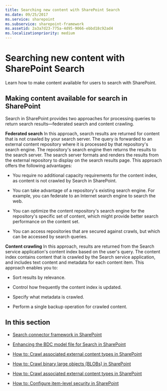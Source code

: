 ```yaml
---
title: Searching new content with SharePoint Search
ms.date: 09/25/2017
ms.service: sharepoint
ms.subservice: sharepoint-framework
ms.assetid: 2a3a7d23-775a-4d95-9066-ebbd18c92ad4
ms.localizationpriority: medium
---
```



# Searching new content with SharePoint Search
Learn how to make content available for users to search with SharePoint.
## Making content available for search in SharePoint

Search in SharePoint provides two approaches for processing queries to return search results—federated search and content crawling.
  
    
    
 **Federated search** In this approach, search results are returned for content that is not crawled by your search server. The query is forwarded to an external content repository where it is processed by that repository's search engine. The repository's search engine then returns the results to the search server. The search server formats and renders the results from the external repository to display on the search results page. This approach offers the following advantages:
  
    
    

- You require no additional capacity requirements for the content index, as content is not crawled by Search in SharePoint.
    
  
- You can take advantage of a repository's existing search engine. For example, you can federate to an Internet search engine to search the web.
    
  
- You can optimize the content repository's search engine for the repository's specific set of content, which might provide better search performance on the content set.
    
  
- You can access repositories that are secured against crawls, but which can be accessed by search queries.
    
  
 **Content crawling** In this approach, results are returned from the Search service application's content index based on the user's query. The content index contains content that is crawled by the Search service application, and includes text content and metadata for each content item. This approach enables you to:
  
    
    

- Sort results by relevance.
    
  
- Control how frequently the content index is updated.
    
  
- Specify what metadata is crawled.
    
  
- Perform a single backup operation for crawled content.
    
  

## In this section


-  [Search connector framework in SharePoint](search-connector-framework-in-sharepoint.md)
    
  -  [Enhancing the BDC model file for Search in SharePoint](enhancing-the-bdc-model-file-for-search-in-sharepoint.md)
    
  
  -  [How to: Crawl associated external content types in SharePoint](how-to-crawl-associated-external-content-types-in-sharepoint.md)
    
  
  -  [How to: Crawl binary large objects (BLOBs) in SharePoint](how-to-crawl-binary-large-objects-blobs-in-sharepoint.md)
    
  
  -  [How to: Crawl associated external content types in SharePoint](how-to-crawl-associated-external-content-types-in-sharepoint.md)
    
  
  -  [How to: Configure item-level security in SharePoint](how-to-configure-item-level-security-in-sharepoint.md)
    
  

